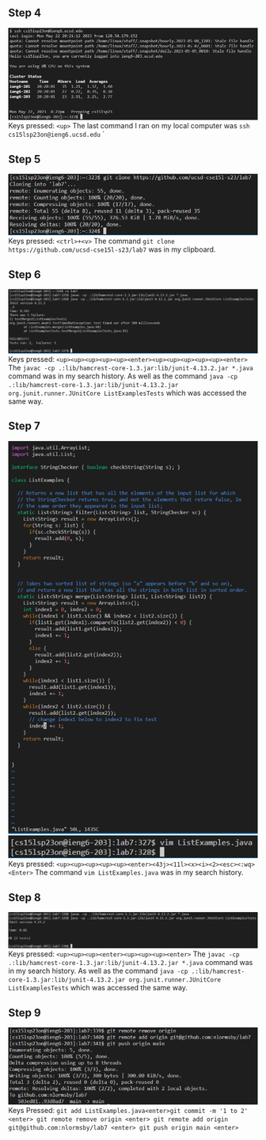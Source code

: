 ## Step 4
![Lab_4_Step_4](Lab_4_Step_4.png)
Keys pressed: `<up>` The last command I ran on my local computer was `ssh cs15lsp23on@ieng6.ucsd.edu`
`
## Step 5
![Lab_4_Step_5](Lab_4_Step_5.png)
Keys pressed: `<ctrl>+<v>` The command `git clone https://github.com/ucsd-cse15l-s23/lab7` was in my clipboard.

## Step 6
![Lab_4_Step_6](Lab_4_Step_6.png)
Keys pressed: `<up><up><up><up><up><enter><up><up><up><up><up><enter>` The `javac -cp .:lib/hamcrest-core-1.3.jar:lib/junit-4.13.2.jar *.java` command was in my search history. As well as the command `java -cp .:lib/hamcrest-core-1.3.jar:lib/junit-4.13.2.jar org.junit.runner.JUnitCore ListExamplesTests` which was accessed the same way.
  
## Step 7
![Lab_4_Step_71](Lab_4_Step_71.png)
![Lab_4_Step_72](Lab_4_Step_72.png)
Keys pressed: `<up><up><up><up><up><enter><43j><11l><x><i><2><esc><:wq><Enter>` The command `vim ListExamples.java` was in my search history.
  
## Step 8
![Lab_4_Step_8](Lab_4_Step_8.png)
Keys pressed: `<up><up><up><enter><up><up><up><enter>` The `javac -cp .:lib/hamcrest-core-1.3.jar:lib/junit-4.13.2.jar *.java` command was in my search history. As well as the command `java -cp .:lib/hamcrest-core-1.3.jar:lib/junit-4.13.2.jar org.junit.runner.JUnitCore ListExamplesTests` which was accessed the same way.
  
## Step 9
![Lab_4_Step_9](Lab_4_Step_9.png)
Keys Pressed: `git add ListExamples.java<enter>git commit -m '1 to 2' <enter> git remote remove origin <enter> git remote add origin git@github.com:nlormsby/lab7 <enter> git push origin main <enter>`
